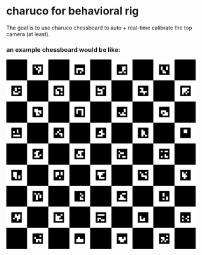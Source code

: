# charuco for behavioral rig

The goal is to use charuco chessboard to auto + real-time calibrate the top camera (at least).

### an example chessboard would be like:
![Image text](https://github.com/caraido/charuco/blob/master/charuco.png)

